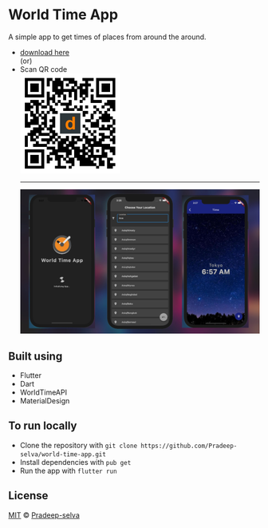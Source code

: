 # World Time App

A simple app to get times of places from around the around.

- [download here](https://webapp.diawi.com/install/zTByyV) <br/>
  (or)
- Scan QR code <br/>
  <img src="./assets/qr.png" width="200" alt="qr code">
  ***
  <img src="./assets/banner.jpg" width="700" alt="qr code">

## Built using

- Flutter
- Dart
- WorldTimeAPI
- MaterialDesign

## To run locally

- Clone the repository with `git clone https://github.com/Pradeep-selva/world-time-app.git`
- Install dependencies with `pub get`
- Run the app with `flutter run`

## License

[MIT](LICENSE) © [Pradeep-selva](https://github.com/Pradeep-selva)
